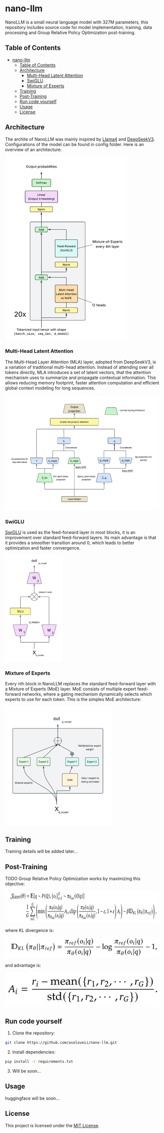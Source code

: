 # nano-llm
NanoLLM is a small neural language model with 327M parameters, this repository includes source code for model implementation, training, data processing and Group Relative Policy Optimization post-training.

## Table of Contents
- [nano-llm](#nano-llm)
  - [Table of Contents](#table-of-contents)
  - [Architecture](#architecture)
    - [Multi-Head Latent Attention](#multi-head-latent-attention)
    - [SwiGLU](#swiglu)
    - [Mixture of Experts](#mixture-of-experts)
  - [Training](#training)
  - [Post-Training](#post-training)
  - [Run code yourself](#run-code-yourself)
  - [Usage](#usage)
  - [License](#license)

## Architecture
The archite of NanoLLM was mainly inspired by [Llama4](https://ai.meta.com/blog/llama-4-multimodal-intelligence/) and  [DeepSeekV3](https://arxiv.org/abs/2412.19437).
Configurations of the model can be found in config folder. Here is an overview of an architecture:

<img src="images/overview_nano.png" alt="overview" width="400" height="600"/>

### Multi-Head Latent Attention 
The Multi-Head Layer Attention (MLA) layer, adopted from DeepSeekV3, is a variation of traditional multi-head attention. Instead of attending over all tokens directly, MLA introduces a set of latent vectors, that the attention mechanism uses to summarize and propagate contextual information. This allows reducing memory footprint, faster attention computation and efficient global context modeling for long sequences.

<img src="images/mla.png" alt="mla layer" width="600" height="378"/>

### SwiGLU
[SwiGLU](https://arxiv.org/pdf/2002.05202v1) is used as the feed-forward layer in most blocks, it is an improvement over standard feed-forward layers. Its main advantage is that it provides a smoother transition around 0, which leads to better optimization and faster convergence.

<img src="images/swiglu.png" alt="swiglu layer" width="187"  height="350">

### Mixture of Experts 
Every nth block in NanoLLM replaces the standard feed-forward layer with a Mixture of Experts (MoE) layer.
MoE consists of multiple expert feed-forward networks, where a gating mechanism dynamically selects which experts to use for each token. This is the simples MoE architecture:

<img src="images/moe.png" alt="moe layer" width="350" height="390">

## Training 
Training details will be added later...

## Post-Training
TODO
Group Relative Policy Optimization works by maximizing this objective:

<img src="images/grpo_objective.png" width="750" height="104"/>

where KL divergence is:

<img src="images/divergence.png"/>

and advantage is:

<img src="images/advantage.png" />

## Run code yourself
1. Clone the repository:
```bash
git clone https://github.com/asoloveii/nano-llm.git
```

2. Install dependencies:
```bash
pip install -r requirements.txt
 ```

3. Will be soon...

## Usage
huggingface will be soon...

## License
This project is licensed under the [MIT License](LICENSE).

